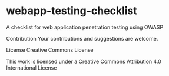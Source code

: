 # webapp-testing-checklist
A checklist for web application penetration testing using OWASP

Contribution
Your contributions and suggestions are welcome.

License
Creative Commons License

This work is licensed under a Creative Commons Attribution 4.0 International License
